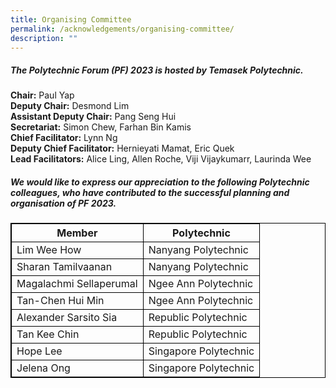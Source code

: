 ```yaml
---
title: Organising Committee
permalink: /acknowledgements/organising-committee/
description: ""
---
```

##### **The Polytechnic Forum (PF) 2023 is hosted by Temasek Polytechnic.**

**Chair:** Paul Yap<br>
**Deputy Chair:** Desmond Lim<br>
**Assistant Deputy Chair:** Pang Seng Hui<br>
**Secretariat:** Simon Chew, Farhan Bin Kamis<br>
**Chief Facilitator:** Lynn Ng<br>
**Deputy Chief Facilitator:** Hernieyati Mamat, Eric Quek<br>
**Lead Facilitators:** Alice Ling, Allen Roche, Viji Vijaykumarr, Laurinda Wee

##### **We would like to express our appreciation to the following Polytechnic colleagues, who have contributed to the successful planning and organisation of PF 2023.**

<style>
table, th, td {
  border:1px solid black;
}
</style>

<table style="width:100%">
  <tbody><tr>
    <th>Member</th>
    <th>Polytechnic</th>
  </tr>
  <tr>
    <td>Lim Wee How</td>
    <td>Nanyang Polytechnic</td>
  </tr>
  <tr>
    <td>Sharan Tamilvaanan</td>
    <td>Nanyang Polytechnic</td>
  </tr>
		<tr>
    <td>Magalachmi Sellaperumal</td>
    <td>Ngee Ann Polytechnic</td>
  </tr>
  <tr>
		<td>Tan-Chen Hui Min</td>
    <td>Ngee Ann Polytechnic</td>
  </tr>
		<tr>
			<td>Alexander Sarsito Sia</td>
			<td>Republic Polytechnic</td>
  </tr>
		<tr>
			<td>Tan Kee Chin</td>
    <td>Republic Polytechnic</td>
  </tr>
  <tr>
		<td>Hope Lee</td>
    <td>Singapore Polytechnic</td>
  </tr>
  <tr>
			<td>Jelena Ong</td>
    <td>Singapore Polytechnic</td>
</tr></tbody></table>